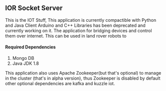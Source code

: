 ## IOR Socket Server 

This is the IOT Stuff, This application is currently compactible with Python and Java Client Arduino and C++ Libraries has been deprecated and currently working on it.
The application for bridging devices and control them over internet. This can be used in land rover robots to 
  
#### Required Dependencies

1. Mongo DB
2. Java JDK 1.8

This application also uses Apache Zookeeper(but that's optional) to manage in the cluster (that's in alpha version), thus Zookeeper is disabled by default other optional dependencies are kafka and kuzzle iot.
